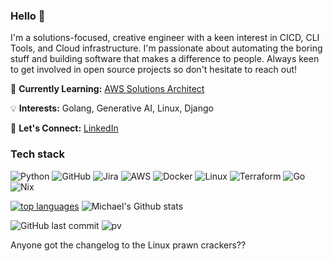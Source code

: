 ### Hello 👋

I'm a solutions-focused, creative engineer with a keen interest in CICD, CLI Tools, and Cloud infrastructure. I'm passionate about automating the boring stuff and building software that makes a difference to people. Always keen to get involved in open source projects so don't hesitate to reach out!

🌱 **Currently Learning:** [AWS Solutions Architect](https://aws.amazon.com/certification/certified-solutions-architect-associate/)

💡 **Interests:** Golang, Generative AI, Linux, Django

💬 **Let's Connect:** [LinkedIn](https://www.linkedin.com/in/michael-savedra-3a459714)

### Tech stack

![Python](https://img.shields.io/badge/python-3670A0?style=for-the-badge&logo=python&logoColor=ffdd54)
![GitHub](https://img.shields.io/badge/github-%23121011.svg?style=for-the-badge&logo=github&logoColor=white)
![Jira](https://img.shields.io/badge/jira-%230A0FFF.svg?style=for-the-badge&logo=jira&logoColor=white)
![AWS](https://img.shields.io/badge/AWS-%23FF9900.svg?style=for-the-badge&logo=amazon-aws&logoColor=white)
![Docker](https://img.shields.io/badge/docker-%230db7ed.svg?style=for-the-badge&logo=docker&logoColor=white)
![Linux](https://img.shields.io/badge/Linux-FCC624?style=for-the-badge&logo=linux&logoColor=black)
![Terraform](https://img.shields.io/badge/terraform-%235835CC.svg?style=for-the-badge&logo=terraform&logoColor=white)
![Go](https://img.shields.io/badge/go-%2300ADD8.svg?style=for-the-badge&logo=go&logoColor=white)
![Nix](https://img.shields.io/badge/NIX-5277C3.svg?style=for-the-badge&logo=NixOS&logoColor=white)


[![top languages](https://github-readme-stats.vercel.app/api/top-langs/?username=savedra1&theme=blue-green)](https://github.com/savedra1/github-readme-stats) ![Michael's Github stats](https://github-readme-stats.vercel.app/api?username=savedra1&show_icons=true&theme=radical)

![GitHub last commit](https://img.shields.io/github/last-commit/savedra1/savedra1)
![pv](https://pageview.vercel.app/?github_user=savedra1)

Anyone got the changelog to the Linux prawn crackers??
